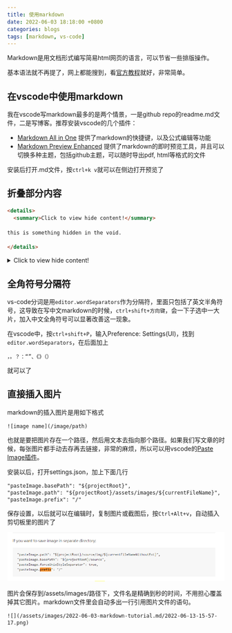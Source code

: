 ```yaml
---
title: 使用markdown
date: 2022-06-03 18:18:00 +0800
categories: blogs
tags: [markdown, vs-code]
---
```


Markdown是用文档形式编写简易html网页的语言，可以节省一些排版操作。

<!-- more -->

基本语法就不再提了，网上都能搜到，看[官方教程](https://markdown.com.cn/basic-syntax/)就好，非常简单。

## 在vscode中使用markdown

我在vscode写markdown最多的是两个情景，一是github repo的readme.md文件，二是写博客。推荐安装vscode的几个插件：

* [Markdown All in One](https://marketplace.visualstudio.com/items?itemName=yzhang.markdown-all-in-one) 提供了markdown的快捷键，以及公式编辑等功能
* [Markdown Preview Enhanced](https://marketplace.visualstudio.com/items?itemName=shd101wyy.markdown-preview-enhanced) 提供了markdown的即时预览工具，并且可以切换多种主题，包括github主题，可以随时导出pdf, html等格式的文件

安装后打开.md文件，按`ctrl+k v`就可以在侧边打开预览了

## 折叠部分内容

```markdown
<details>
  <summary>Click to view hide content!</summary>

this is something hidden in the void.

</details>
```

<details>
  <summary>Click to view hide content!</summary>

this is something hidden in the void.

</details>

## 全角符号分隔符

vs-code分词是用`editor.wordSeparators`作为分隔符，里面只包括了英文半角符号，这导致在写中文markdown的时候，`ctrl+shift+方向键`，会一下子选中一大片，加入中文全角符号可以显著改善这一现象。

在vscode中，按`ctrl+shift+P`，输入Preference: Settings(UI)，找到`editor.wordSeparators`，在后面加上

    ，。？：“”、《》（）

就可以了

## 直接插入图片

markdown的插入图片是用如下格式

    ![image name](/image/path)

也就是要把图片存在一个路径，然后用文本去指向那个路径。如果我们写文章的时候，每张图片都手动去存再去链接，非常的麻烦，所以可以用vscode的[Paste Image插件](https://marketplace.visualstudio.com/items?itemName=mushan.vscode-paste-image)。

安装以后，打开settings.json，加上下面几行

    "pasteImage.basePath": "${projectRoot}",
    "pasteImage.path": "${projectRoot}/assets/images/${currentFileName}",
    "pasteImage.prefix": "/"

保存设置，以后就可以在编辑时，复制图片或截图后，按`Ctrl+Alt+v`，自动插入剪切板里的图片了

![](/assets/images/2022-06-03-markdown-tutorial.md/2022-06-13-15-57-17.png)

图片会保存到/assets/images/路径下，文件名是精确到秒的时间，不用担心覆盖掉其它图片。markdown文件里会自动多出一行引用图片文件的语句。

    ![](/assets/images/2022-06-03-markdown-tutorial.md/2022-06-13-15-57-17.png)

